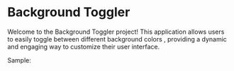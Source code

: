 # Background Toggler

Welcome to the Background Toggler project! This application allows users to easily toggle between different background colors , providing a dynamic and engaging way to customize their user interface.    

Sample:
